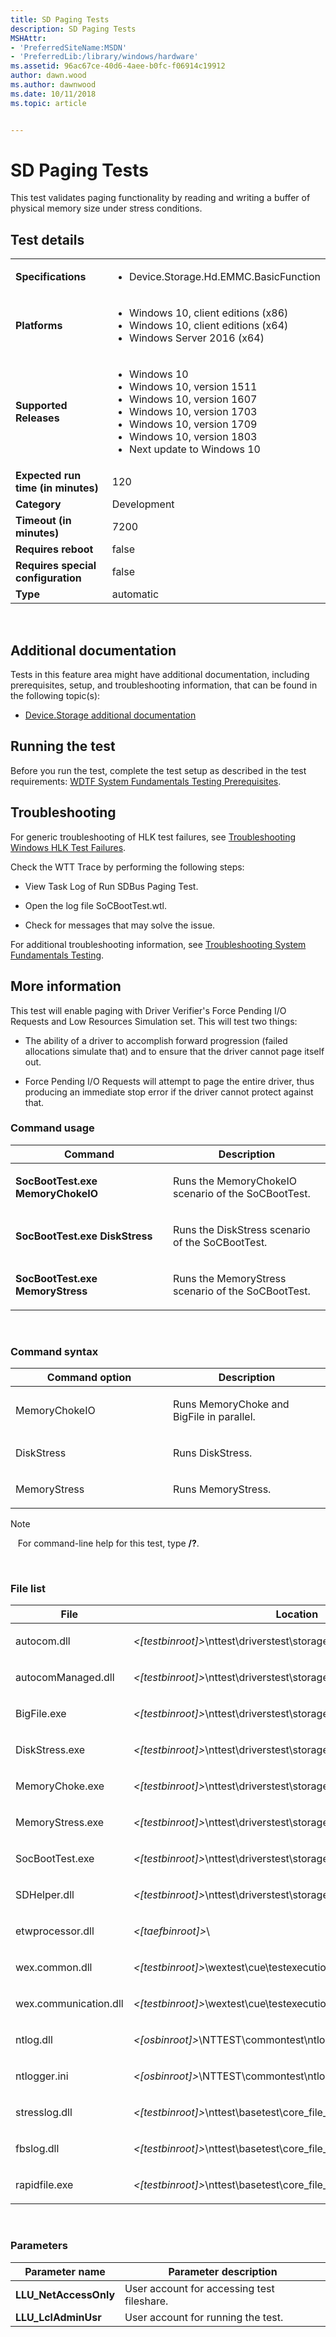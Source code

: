 ```yaml
---
title: SD Paging Tests
description: SD Paging Tests
MSHAttr:
- 'PreferredSiteName:MSDN'
- 'PreferredLib:/library/windows/hardware'
ms.assetid: 96ac67ce-40d6-4aee-b0fc-f06914c19912
author: dawn.wood
ms.author: dawnwood
ms.date: 10/11/2018
ms.topic: article


---
```


# <span id="p_hlk_test.42a31f1c-25cd-469d-a287-8b9a843ba453"></span>SD Paging Tests


This test validates paging functionality by reading and writing a buffer of physical memory size under stress conditions.

## Test details
|||
|---|---|
| **Specifications**  | <ul><li>Device.Storage.Hd.EMMC.BasicFunction</li></ul> |  
| **Platforms**   | <ul><li>Windows 10, client editions (x86)</li><li>Windows 10, client editions (x64)</li><li>Windows Server 2016 (x64)</li></ul> |
| **Supported Releases** | <ul><li>Windows 10</li><li>Windows 10, version 1511</li><li>Windows 10, version 1607</li><li>Windows 10, version 1703</li><li>Windows 10, version 1709</li><li>Windows 10, version 1803</li><li>Next update to Windows 10</li></ul> |
|**Expected run time (in minutes)**| 120 |
|**Category**| Development |
|**Timeout (in minutes)**| 7200 |
|**Requires reboot**| false |
|**Requires special configuration**| false |
|**Type**| automatic |

 

## <span id="Additional_documentation"></span><span id="additional_documentation"></span><span id="ADDITIONAL_DOCUMENTATION"></span>Additional documentation


Tests in this feature area might have additional documentation, including prerequisites, setup, and troubleshooting information, that can be found in the following topic(s):

-   [Device.Storage additional documentation](device-storage-additional-documentation.md)

## <span id="Running_the_test"></span><span id="running_the_test"></span><span id="RUNNING_THE_TEST"></span>Running the test


Before you run the test, complete the test setup as described in the test requirements: [WDTF System Fundamentals Testing Prerequisites](wdtf-system-fundamentals-testing-prerequisites.md).

## <span id="Troubleshooting"></span><span id="troubleshooting"></span><span id="TROUBLESHOOTING"></span>Troubleshooting


For generic troubleshooting of HLK test failures, see [Troubleshooting Windows HLK Test Failures](..\user\troubleshooting-windows-hlk-test-failures.md).

Check the WTT Trace by performing the following steps:

-   View Task Log of Run SDBus Paging Test.

-   Open the log file SoCBootTest.wtl.

-   Check for messages that may solve the issue.

For additional troubleshooting information, see [Troubleshooting System Fundamentals Testing](troubleshooting-system-fundamentals-testing.md).

## <span id="More_information"></span><span id="more_information"></span><span id="MORE_INFORMATION"></span>More information


This test will enable paging with Driver Verifier's Force Pending I/O Requests and Low Resources Simulation set. This will test two things:

-   The ability of a driver to accomplish forward progression (failed allocations simulate that) and to ensure that the driver cannot page itself out.

-   Force Pending I/O Requests will attempt to page the entire driver, thus producing an immediate stop error if the driver cannot protect against that.

### <span id="Command_usage"></span><span id="command_usage"></span><span id="COMMAND_USAGE"></span>Command usage

<table>
<colgroup>
<col width="50%" />
<col width="50%" />
</colgroup>
<thead>
<tr class="header">
<th>Command</th>
<th>Description</th>
</tr>
</thead>
<tbody>
<tr class="odd">
<td><p><strong>SocBootTest.exe MemoryChokeIO</strong></p></td>
<td><p>Runs the MemoryChokeIO scenario of the SoCBootTest.</p></td>
</tr>
<tr class="even">
<td><p><strong>SocBootTest.exe DiskStress</strong></p></td>
<td><p>Runs the DiskStress scenario of the SoCBootTest.</p></td>
</tr>
<tr class="odd">
<td><p><strong>SocBootTest.exe MemoryStress</strong></p></td>
<td><p>Runs the MemoryStress scenario of the SoCBootTest.</p></td>
</tr>
</tbody>
</table>

 

### <span id="Command_syntax"></span><span id="command_syntax"></span><span id="COMMAND_SYNTAX"></span>Command syntax

<table>
<colgroup>
<col width="50%" />
<col width="50%" />
</colgroup>
<thead>
<tr class="header">
<th>Command option</th>
<th>Description</th>
</tr>
</thead>
<tbody>
<tr class="odd">
<td><p>MemoryChokeIO</p></td>
<td><p>Runs MemoryChoke and BigFile in parallel.</p></td>
</tr>
<tr class="even">
<td><p>DiskStress</p></td>
<td><p>Runs DiskStress.</p></td>
</tr>
<tr class="odd">
<td><p>MemoryStress</p></td>
<td><p>Runs MemoryStress.</p></td>
</tr>
</tbody>
</table>

>[!NOTE]
>  
For command-line help for this test, type **/?**.

 

### <span id="File_list"></span><span id="file_list"></span><span id="FILE_LIST"></span>File list

<table>
<colgroup>
<col width="50%" />
<col width="50%" />
</colgroup>
<thead>
<tr class="header">
<th>File</th>
<th>Location</th>
</tr>
</thead>
<tbody>
<tr class="odd">
<td><p>autocom.dll</p></td>
<td><p><em>&lt;[testbinroot]&gt;</em>\nttest\driverstest\storage\</p></td>
</tr>
<tr class="even">
<td><p>autocomManaged.dll</p></td>
<td><p><em>&lt;[testbinroot]&gt;</em>\nttest\driverstest\storage\managed\</p></td>
</tr>
<tr class="odd">
<td><p>BigFile.exe</p></td>
<td><p><em>&lt;[testbinroot]&gt;</em>\nttest\driverstest\storage\disk\</p></td>
</tr>
<tr class="even">
<td><p>DiskStress.exe</p></td>
<td><p><em>&lt;[testbinroot]&gt;</em>\nttest\driverstest\storage\sd\SDBoot\</p></td>
</tr>
<tr class="odd">
<td><p>MemoryChoke.exe</p></td>
<td><p><em>&lt;[testbinroot]&gt;</em>\nttest\driverstest\storage\sd\SDBoot\</p></td>
</tr>
<tr class="even">
<td><p>MemoryStress.exe</p></td>
<td><p><em>&lt;[testbinroot]&gt;</em>\nttest\driverstest\storage\sd\SDBoot\</p></td>
</tr>
<tr class="odd">
<td><p>SocBootTest.exe</p></td>
<td><p><em>&lt;[testbinroot]&gt;</em>\nttest\driverstest\storage\sd\SDBoot\SoCBootTest\</p></td>
</tr>
<tr class="even">
<td><p>SDHelper.dll</p></td>
<td><p><em>&lt;[testbinroot]&gt;</em>\nttest\driverstest\storage\sd\Tools\SDHelper\</p></td>
</tr>
<tr class="odd">
<td><p>etwprocessor.dll</p></td>
<td><p><em>&lt;[taefbinroot]&gt;</em>\</p></td>
</tr>
<tr class="even">
<td><p>wex.common.dll</p></td>
<td><p><em>&lt;[testbinroot]&gt;</em>\wextest\cue\testexecution\wlk\</p></td>
</tr>
<tr class="odd">
<td><p>wex.communication.dll</p></td>
<td><p><em>&lt;[testbinroot]&gt;</em>\wextest\cue\testexecution\</p></td>
</tr>
<tr class="even">
<td><p>ntlog.dll</p></td>
<td><p><em>&lt;[osbinroot]&gt;</em>\NTTEST\commontest\ntlog\</p></td>
</tr>
<tr class="odd">
<td><p>ntlogger.ini</p></td>
<td><p><em>&lt;[osbinroot]&gt;</em>\NTTEST\commontest\ntlog\</p></td>
</tr>
<tr class="even">
<td><p>stresslog.dll</p></td>
<td><p><em>&lt;[testbinroot]&gt;</em>\nttest\basetest\core_file_services\shared_libs\</p></td>
</tr>
<tr class="odd">
<td><p>fbslog.dll</p></td>
<td><p><em>&lt;[testbinroot]&gt;</em>\nttest\basetest\core_file_services\shared_libs\fbslog\</p></td>
</tr>
<tr class="even">
<td><p>rapidfile.exe</p></td>
<td><p><em>&lt;[testbinroot]&gt;</em>\nttest\basetest\core_file_services\shared_tests\wdk\</p></td>
</tr>
</tbody>
</table>

 

### <span id="Parameters"></span><span id="parameters"></span><span id="PARAMETERS"></span>Parameters

| Parameter name         | Parameter description                      |
|------------------------|--------------------------------------------|
| **LLU\_NetAccessOnly** | User account for accessing test fileshare. |
| **LLU\_LclAdminUsr**   | User account for running the test.         |

 

 

 






